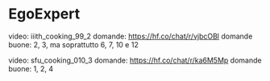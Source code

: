 # EgoExpert

video: iiith_cooking_99_2
domande: https://hf.co/chat/r/vjbcOBl
domande buone:  2, 3, ma soprattutto 6, 7, 10 e 12

video: sfu_cooking_010_3
domande: https://hf.co/chat/r/ka6M5Mp
domande buone: 1, 2, 4
